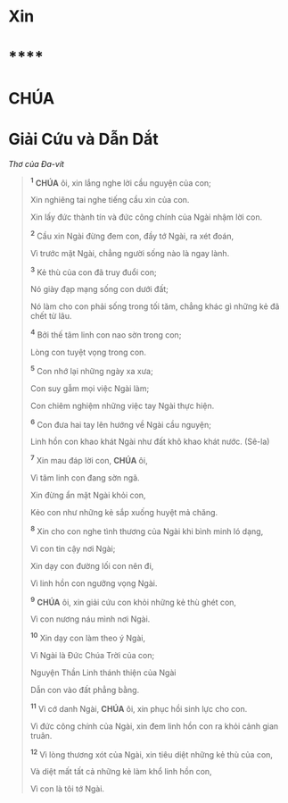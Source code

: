 # Xin

# ****

# CHÚA

# Giải Cứu và Dẫn Dắt
*Thơ của Đa-vít*

> <sup><b>1</b></sup> **CHÚA** ôi, xin lắng nghe lời cầu nguyện của con;
>
> Xin nghiêng tai nghe tiếng cầu xin của con.
>
> Xin lấy đức thành tín và đức công chính của Ngài nhậm lời con.
>
> <sup><b>2</b></sup> Cầu xin Ngài đừng đem con, đầy tớ Ngài, ra xét đoán,
>
> Vì trước mặt Ngài, chẳng người sống nào là ngay lành.
>
> <sup><b>3</b></sup> Kẻ thù của con đã truy đuổi con;
>
> Nó giày đạp mạng sống con dưới đất;
>
> Nó làm cho con phải sống trong tối tăm, chẳng khác gì những kẻ đã chết từ lâu.
>
> <sup><b>4</b></sup> Bởi thế tâm linh con nao sờn trong con;
>
> Lòng con tuyệt vọng trong con.
>
> <sup><b>5</b></sup> Con nhớ lại những ngày xa xưa;
>
> Con suy gẫm mọi việc Ngài làm;
>
> Con chiêm nghiệm những việc tay Ngài thực hiện.
>
> <sup><b>6</b></sup> Con đưa hai tay lên hướng về Ngài cầu nguyện;
>
> Linh hồn con khao khát Ngài như đất khô khao khát nước. (Sê-la)
>
> <sup><b>7</b></sup> Xin mau đáp lời con, **CHÚA** ôi,
>
> Vì tâm linh con đang sờn ngã.
>
> Xin đừng ẩn mặt Ngài khỏi con,
>
> Kẻo con như những kẻ sắp xuống huyệt mả chăng.
>
> <sup><b>8</b></sup> Xin cho con nghe tình thương của Ngài khi bình minh ló dạng,
>
> Vì con tin cậy nơi Ngài;
>
> Xin dạy con đường lối con nên đi,
>
> Vì linh hồn con ngưỡng vọng Ngài.
>
> <sup><b>9</b></sup> **CHÚA** ôi, xin giải cứu con khỏi những kẻ thù ghét con,
>
> Vì con nương náu mình nơi Ngài.
>
> <sup><b>10</b></sup> Xin dạy con làm theo ý Ngài,
>
> Vì Ngài là Đức Chúa Trời của con;
>
> Nguyện Thần Linh thánh thiện của Ngài
>
> Dẫn con vào đất phẳng bằng.
>
> <sup><b>11</b></sup> Vì cớ danh Ngài, **CHÚA** ôi, xin phục hồi sinh lực cho con.
>
> Vì đức công chính của Ngài, xin đem linh hồn con ra khỏi cảnh gian truân.
>
> <sup><b>12</b></sup> Vì lòng thương xót của Ngài, xin tiêu diệt những kẻ thù của con,
>
> Và diệt mất tất cả những kẻ làm khổ linh hồn con,
>
> Vì con là tôi tớ Ngài.